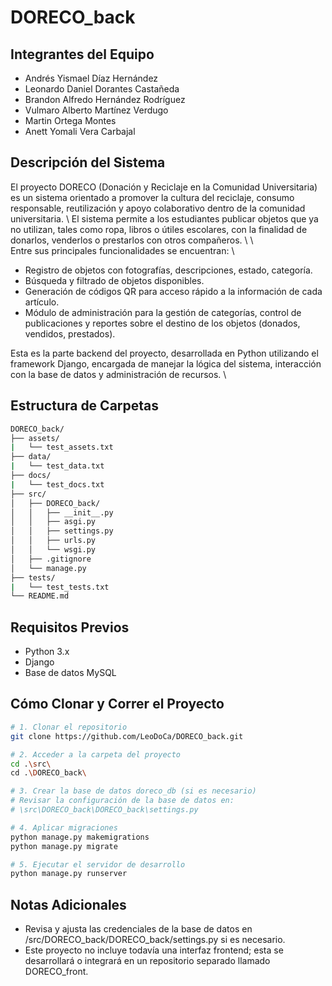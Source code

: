 # DORECO_back

## Integrantes del Equipo
- Andrés Yismael Díaz Hernández
- Leonardo Daniel Dorantes Castañeda
- Brandon Alfredo Hernández Rodríguez
- Vulmaro Alberto Martínez Verdugo
- Martin Ortega Montes
- Anett Yomali Vera Carbajal

## Descripción del Sistema
El proyecto DORECO (Donación y Reciclaje en la Comunidad Universitaria) es un sistema orientado a promover la cultura del reciclaje, consumo responsable, reutilización y apoyo colaborativo dentro de la comunidad universitaria.  \ 
El sistema permite a los estudiantes publicar objetos que ya no utilizan, tales como ropa, libros o útiles escolares, con la finalidad de donarlos, venderlos o prestarlos con otros compañeros.  \ 
\  
Entre sus principales funcionalidades se encuentran:  \ 
- Registro de objetos con fotografías, descripciones, estado, categoría.
- Búsqueda y filtrado de objetos disponibles.
- Generación de códigos QR para acceso rápido a la información de cada artículo.
- Módulo de administración para la gestión de categorías, control de publicaciones y reportes sobre el destino de los objetos (donados, vendidos, prestados).

Esta es la parte backend del proyecto, desarrollada en Python utilizando el framework Django, encargada de manejar la lógica del sistema, interacción con la base de datos y administración de recursos.  \ 

## Estructura de Carpetas
```bash
DORECO_back/
├── assets/
|   └── test_assets.txt
├── data/
|   └── test_data.txt
├── docs/
|   └── test_docs.txt 
├── src/
│   ├── DORECO_back/
│   │   ├── __init__.py
│   │   ├── asgi.py
│   │   ├── settings.py     
│   │   ├── urls.py       
│   │   └── wsgi.py
│   ├── .gitignore         
│   └── manage.py
├── tests/
|   └── test_tests.txt             
└── README.md             
```

## Requisitos Previos
- Python 3.x
- Django
- Base de datos MySQL

## Cómo Clonar y Correr el Proyecto
```bash
# 1. Clonar el repositorio
git clone https://github.com/LeoDoCa/DORECO_back.git

# 2. Acceder a la carpeta del proyecto
cd .\src\
cd .\DORECO_back\

# 3. Crear la base de datos doreco_db (si es necesario)
# Revisar la configuración de la base de datos en:
# \src\DORECO_back\DORECO_back\settings.py

# 4. Aplicar migraciones
python manage.py makemigrations
python manage.py migrate

# 5. Ejecutar el servidor de desarrollo
python manage.py runserver
```

## Notas Adicionales
- Revisa y ajusta las credenciales de la base de datos en /src/DORECO_back/DORECO_back/settings.py si es necesario.
- Este proyecto no incluye todavía una interfaz frontend; esta se desarrollará o integrará en un repositorio separado llamado DORECO_front.
